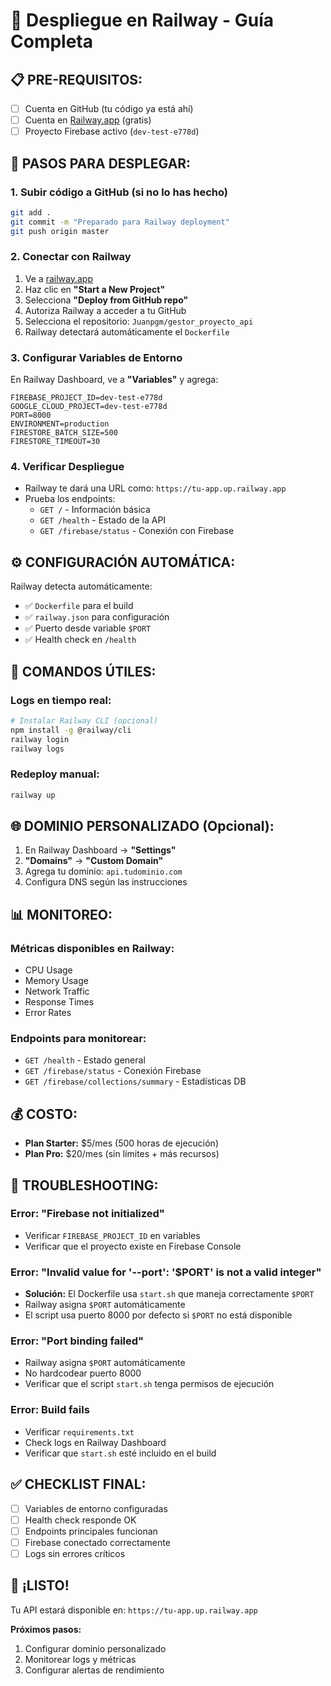 # 🚂 Despliegue en Railway - Guía Completa

## 📋 **PRE-REQUISITOS:**

- [ ] Cuenta en GitHub (tu código ya está ahí)
- [ ] Cuenta en [Railway.app](https://railway.app) (gratis)
- [ ] Proyecto Firebase activo (`dev-test-e778d`)

## 🚀 **PASOS PARA DESPLEGAR:**

### 1. **Subir código a GitHub** (si no lo has hecho)

```bash
git add .
git commit -m "Preparado para Railway deployment"
git push origin master
```

### 2. **Conectar con Railway**

1. Ve a [railway.app](https://railway.app)
2. Haz clic en **"Start a New Project"**
3. Selecciona **"Deploy from GitHub repo"**
4. Autoriza Railway a acceder a tu GitHub
5. Selecciona el repositorio: `Juanpgm/gestor_proyecto_api`
6. Railway detectará automáticamente el `Dockerfile`

### 3. **Configurar Variables de Entorno**

En Railway Dashboard, ve a **"Variables"** y agrega:

```env
FIREBASE_PROJECT_ID=dev-test-e778d
GOOGLE_CLOUD_PROJECT=dev-test-e778d
PORT=8000
ENVIRONMENT=production
FIRESTORE_BATCH_SIZE=500
FIRESTORE_TIMEOUT=30
```

### 4. **Verificar Despliegue**

- Railway te dará una URL como: `https://tu-app.up.railway.app`
- Prueba los endpoints:
  - `GET /` - Información básica
  - `GET /health` - Estado de la API
  - `GET /firebase/status` - Conexión con Firebase

## ⚙️ **CONFIGURACIÓN AUTOMÁTICA:**

Railway detecta automáticamente:

- ✅ `Dockerfile` para el build
- ✅ `railway.json` para configuración
- ✅ Puerto desde variable `$PORT`
- ✅ Health check en `/health`

## 🔧 **COMANDOS ÚTILES:**

### Logs en tiempo real:

```bash
# Instalar Railway CLI (opcional)
npm install -g @railway/cli
railway login
railway logs
```

### Redeploy manual:

```bash
railway up
```

## 🌐 **DOMINIO PERSONALIZADO (Opcional):**

1. En Railway Dashboard → **"Settings"**
2. **"Domains"** → **"Custom Domain"**
3. Agrega tu dominio: `api.tudominio.com`
4. Configura DNS según las instrucciones

## 📊 **MONITOREO:**

### Métricas disponibles en Railway:

- CPU Usage
- Memory Usage
- Network Traffic
- Response Times
- Error Rates

### Endpoints para monitorear:

- `GET /health` - Estado general
- `GET /firebase/status` - Conexión Firebase
- `GET /firebase/collections/summary` - Estadísticas DB

## 💰 **COSTO:**

- **Plan Starter:** $5/mes (500 horas de ejecución)
- **Plan Pro:** $20/mes (sin límites + más recursos)

## 🚨 **TROUBLESHOOTING:**

### Error: "Firebase not initialized"

- Verificar `FIREBASE_PROJECT_ID` en variables
- Verificar que el proyecto existe en Firebase Console

### Error: "Invalid value for '--port': '$PORT' is not a valid integer"

- **Solución:** El Dockerfile usa `start.sh` que maneja correctamente `$PORT`
- Railway asigna `$PORT` automáticamente
- El script usa puerto 8000 por defecto si `$PORT` no está disponible

### Error: "Port binding failed"

- Railway asigna `$PORT` automáticamente
- No hardcodear puerto 8000
- Verificar que el script `start.sh` tenga permisos de ejecución

### Error: Build fails

- Verificar `requirements.txt`
- Check logs en Railway Dashboard
- Verificar que `start.sh` esté incluido en el build

## ✅ **CHECKLIST FINAL:**

- [ ] Variables de entorno configuradas
- [ ] Health check responde OK
- [ ] Endpoints principales funcionan
- [ ] Firebase conectado correctamente
- [ ] Logs sin errores críticos

## 🎉 **¡LISTO!**

Tu API estará disponible en: `https://tu-app.up.railway.app`

**Próximos pasos:**

1. Configurar dominio personalizado
2. Monitorear logs y métricas
3. Configurar alertas de rendimiento
